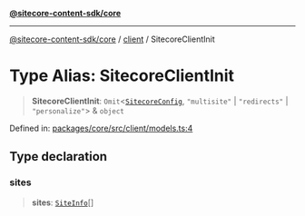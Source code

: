 [**@sitecore-content-sdk/core**](../../README.md)

***

[@sitecore-content-sdk/core](../../README.md) / [client](../README.md) / SitecoreClientInit

# Type Alias: SitecoreClientInit

> **SitecoreClientInit**: `Omit`\<[`SitecoreConfig`](../../config/type-aliases/SitecoreConfig.md), `"multisite"` \| `"redirects"` \| `"personalize"`\> & `object`

Defined in: [packages/core/src/client/models.ts:4](https://github.com/Sitecore/xmc-jss-dev/blob/24bfb351cb3f21ca109885aec5c8f4d4d5e46084/packages/core/src/client/models.ts#L4)

## Type declaration

### sites

> **sites**: [`SiteInfo`](../../site/type-aliases/SiteInfo.md)[]
